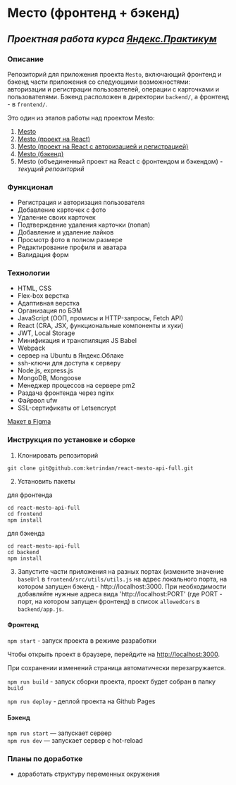 # Место (фронтенд + бэкенд)
## ***Проектная работа курса [Яндекс.Практикум](https://practicum.yandex.ru/)***

### **Описание**
Репозиторий для приложения проекта `Mesto`, включающий фронтенд и бэкенд части приложения со следующими возможностями: авторизации и регистрации пользователей, операции с карточками и пользователями. Бэкенд расположен в директории `backend/`, а фронтенд - в `frontend/`. 

Это один из этапов работы над проектом Mesto:

1. [Mesto](https://github.com/ketrindan/mesto)
2. [Mesto (проект на React)](https://github.com/ketrindan/mesto-react)
3. [Mesto (проект на React с авторизацией и регистрацией)](https://github.com/ketrindan/react-mesto-auth) 
4. [Mesto (бэкенд)](https://github.com/ketrindan/express-mesto-gha)
5. Mesto (объединенный проект на React с фронтендом и бэкендом) - *текущий репозиторий*

### **Функционал**
* Регистрация и авторизация пользователя
* Добавление карточек с фото
* Удаление своих карточек
* Подтверждение удаления карточки (попап)
* Добавление и удаление лайков
* Просмотр фото в полном размере
* Редактирование профиля и аватара
* Валидация форм

### **Технологии**
* HTML, CSS
* Flex-box верстка
* Адаптивная верстка
* Организация по БЭМ
* JavaScript (ООП, промисы и HTTP-запросы, Fetch API)
* React (CRA, JSX, функциональные компоненты и хуки)
* JWT, Local Storage
* Минификация и транспиляция JS Babel
* Webpack
* сервер на Ubuntu в Яндекс.Облаке
* ssh-ключи для доступа к серверу
* Node.js, express.js
* MongoDB, Mongoose
* Менеджер процессов на сервере pm2
* Раздача фронтенда через nginx
* Файрвол ufw
* SSL-сертификаты от Letsencrypt

[Макет в Figma](https://www.figma.com/file/2cn9N9jSkmxD84oJik7xL7/JavaScript.-Sprint-4?node-id=0-1)

### **Инструкция по установке и сборке**
1. Клонировать репозиторий
```
git clone git@github.com:ketrindan/react-mesto-api-full.git
```
2. Установить пакеты

для фронтенда
```
cd react-mesto-api-full
cd frontend
npm install
```
для бэкенда
```
cd react-mesto-api-full
cd backend
npm install
```

3. Запустите части приложения на разных портах (измените значение `baseUrl` в `frontend/src/utils/utils.js` на адрес локального порта, на котором запущен бэкенд - http://localhost:3000.
При необходимости добавляйте нужные адреса вида 'http://localhost:PORT' (где PORT - порт, на котором запущен фронтенд) в список `allowedCors` в `backend/app.js`.

#### Фронтенд

`npm start` - запуск проекта в режиме разработки

Чтобы открыть проект в браузере, перейдите на [http://localhost:3000](http://localhost:3000).

При сохранении изменений страница автоматически перезагружается.


`npm run build` - запуск сборки проекта, проект будет собран в папку `build`

`npm run deploy` - деплой проекта на Github Pages

#### Бэкенд
`npm run start` — запускает сервер   
`npm run dev` — запускает сервер с hot-reload

### **Планы по доработке**
* доработать структуру переменных окружения

